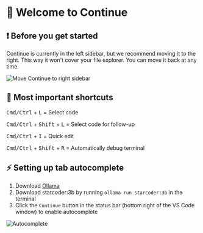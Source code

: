 # 👋 Welcome to Continue

## ❗️ Before you get started

Continue is currently in the left sidebar, but we recommend moving it to the right. This way it won't cover your file explorer. You can move it back at any time.

![Move Continue to right sidebar](./sidebar.gif)

## 🔑 Most important shortcuts

<kbd>Cmd/Ctrl</kbd> + <kbd>L</kbd> = Select code

<kbd>Cmd/Ctrl</kbd> + <kbd>Shift</kbd> + <kbd>L</kbd> = Select code for follow-up

<kbd>Cmd/Ctrl</kbd> + <kbd>I</kbd> = Quick edit

<kbd>Cmd/Ctrl</kbd> + <kbd>Shift</kbd> + <kbd>R</kbd> = Automatically debug terminal

## ⚡️ Setting up tab autocomplete

1. Download [Ollama](https://ollama.ai)
2. Download starcoder:3b by running `ollama run starcoder:3b` in the terminal
3. Click the `Continue` button in the status bar (bottom right of the VS Code window) to enable autocomplete

![Autocomplete](./autocomplete.gif)
